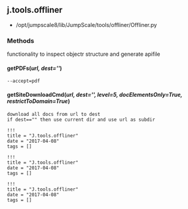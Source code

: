 <!-- toc -->
## j.tools.offliner

- /opt/jumpscale8/lib/JumpScale/tools/offliner/Offliner.py

### Methods

functionality to inspect objectr structure and generate apifile

#### getPDFs(*url, dest=''*) 

```
--accept=pdf

```

#### getSiteDownloadCmd(*url, dest='', level=5, docElementsOnly=True, restrictToDomain=True*) 

```
download all docs from url to dest
if dest=="" then use current dir and use url as subdir

```


```
!!!
title = "J.tools.offliner"
date = "2017-04-08"
tags = []
```

```
!!!
title = "J.tools.offliner"
date = "2017-04-08"
tags = []
```

```
!!!
title = "J.tools.offliner"
date = "2017-04-08"
tags = []
```
